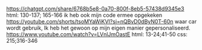 https://chatgpt.com/share/6768b5e8-0a70-800f-8eb5-57438d9345e3 html: 130-137; 165-166 ik heb ook mijn code ermee opgekeken
https://youtube.com/shorts/tsoMYaWiKVI?si=nQBvD0dByN0T-60n
waar car wordt gebruik, Ik heb het gewoon op mijn eigen manier gepersonaliseerd.
https://www.youtube.com/watch?v=LVnlJmOastE  html: 13-24;41-50 css: 215;316-346
